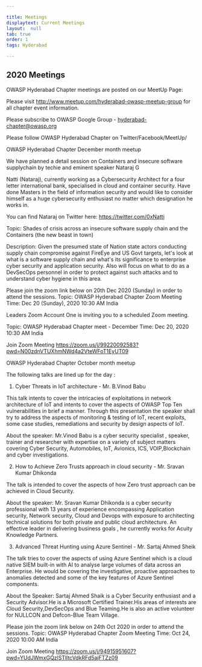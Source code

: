 ```yaml
---

title: Meetings
displaytext: Current Meetings
layout:  null
tab: true
order: 1
tags: Hyderabad

---
```


## 2020 Meetings
OWASP Hyderabad Chapter meetings are posted on our MeetUp Page:

Please visit http://www.meetup.com/hyderabad-owasp-meetup-group for all chapter event information.

Please subscribe to OWASP Google Group - hyderabad-chapter@owasp.org

Please follow OWASP Hyderabad Chapter on Twitter/Facebook/MeetUp/


OWASP Hyderabad Chapter December month meetup

We have planned a detail session on Containers and insecure software supplychain by techie and eminent speaker Nataraj G

Natti (Nataraj), currently working as a Cybersecurity Architect for a four letter international bank, specialised in cloud and container security. Have done Masters in the field of information security and would like to consider himself as a huge cybersecurity enthusiast no matter which designation he works in.

You can find Nataraj on Twitter here: https://twitter.com/0xNatti

Topic: Shades of crisis across an insecure software supply chain and the Containers (the new beast in town)

Description: Given the presumed state of Nation state actors conducting supply chain compromise against FireEye and US Govt targets, let's look at what is a software supply chain and what's its significance to enterprise cyber security and application security. Also will focus on what to do as a DevSecOps personnel in order to protect against such attacks and to understand cyber hygiene in this area.

Please join the zoom link below on 20th Dec 2020 (Sunday) in order to attend the sessions.
Topic: OWASP Hyderabad Chapter Zoom Meeting
Time: Dec 20 (Sunday), 2020 10:30 AM India

Leaders Zoom Account One is inviting you to a scheduled Zoom meeting.

Topic: OWASP Hyderabad Chapter meet - December
Time: Dec 20, 2020 10:30 AM India

Join Zoom Meeting
https://zoom.us/j/99220092583?pwd=N00zdnVTUXhmNWd4a2VteWFoT1EyUT09




OWASP Hyderabad Chapter October month meetup

The following talks are lined up for the day :

1. Cyber Threats in IoT architecture - Mr. B.Vinod Babu

This talk intents to cover the intricacies of exploitations in network architecture of IoT and intents to cover the aspects of OWASP Top Ten vulnerabilities in brief a manner.
Through this presentation the speaker shall try to address the aspects of monitoring & testing of IoT, recent exploits, some case studies, remediations and security by design aspects of IoT.

About the speaker: Mr.Vinod Babu is a cyber security specialist , speaker, trainer and researcher with expertise on a variety of subject matters covering Cyber Security, Automobiles, IoT, Avionics, ICS, VOIP,Blockchain and cyber investigations.

2. How to Achieve Zero Trusts approach in cloud security - Mr. Sravan Kumar Dhikonda

The talk is intended to cover the aspects of how Zero trust approach can be achieved in Cloud Security.

About the speaker: Mr. Sravan Kumar Dhikonda is a cyber security professional with 13 years of experience encompassing Application security, Network security, Cloud and Devops with exposure to architecting technical solutions for both private and public cloud architecture. An effective leader in delivering business goals , he currently works for Acuity Knowledge Partners.

3. Advanced Threat Hunting using Azure Sentinel - Mr. Sartaj Ahmed Sheik

The talk tries to cover the aspects of using Azure Sentinel which is a cloud native SIEM built-in with AI to analyse large volumes of data across an Enterprise. He would be covering the investigative, proactive approaches to anomalies detected and some of the key features of Azure Sentinel components.

About the Speaker: Sartaj Ahmed Shaik is a Cyber Security enthusiast and a Security Advisor.He is a Microsoft Certified Trainer.His areas of interests are Cloud Security,DevSecOps and Blue Teaming.He is
also an active volunteer for NULLCON and Defcon-Blue Team Village.

Please join the zoom link below on 24th Oct 2020 in order to attend the sessions.
Topic: OWASP Hyderabad Chapter Zoom Meeting
Time: Oct 24, 2020 10:00 AM India

Join Zoom Meeting
https://zoom.us/j/94915951607?pwd=YUdJWmxGQzlSTlltcVdkRFd5ajFTZz09

